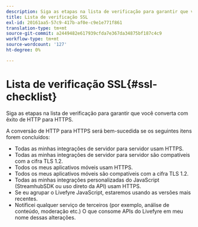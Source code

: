 ```yaml
---
description: Siga as etapas na lista de verificação para garantir que você converta com êxito de HTTP para HTTPS.
title: Lista de verificação SSL
exl-id: 20161aa5-57c9-417b-af0e-c9e1e771f861
translation-type: tm+mt
source-git-commit: a2449482e617939cfda7e367da34875bf187c4c9
workflow-type: tm+mt
source-wordcount: '127'
ht-degree: 0%

---
```


# Lista de verificação SSL{#ssl-checklist}

Siga as etapas na lista de verificação para garantir que você converta com êxito de HTTP para HTTPS.

A conversão de HTTP para HTTPS será bem-sucedida se os seguintes itens forem concluídos:

* Todas as minhas integrações de servidor para servidor usam HTTPS.
* Todas as minhas integrações de servidor para servidor são compatíveis com a cifra TLS 1.2.
* Todos os meus aplicativos móveis usam HTTPS.
* Todos os meus aplicativos móveis são compatíveis com a cifra TLS 1.2.
* Todas as minhas integrações personalizadas do JavaScript (StreamhubSDK ou uso direto da API) usam HTTPS.
* Se eu agrupar o Livefyre JavaScript, estaremos usando as versões mais recentes.
* Notificei qualquer serviço de terceiros (por exemplo, análise de conteúdo, moderação etc.) O que consome APIs do Livefyre em meu nome dessas alterações.

